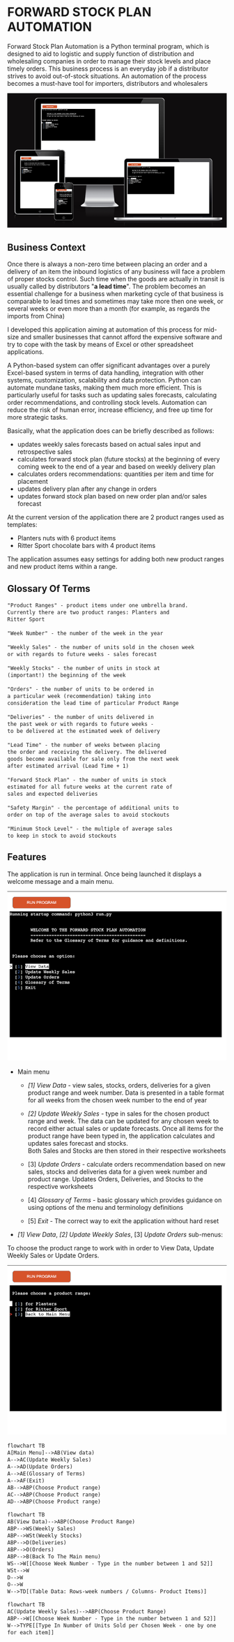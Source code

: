# FORWARD STOCK PLAN AUTOMATION

Forward Stock Plan Automation is a Python terminal program, which is designed to aid to logistic and supply function of distribution and wholesaling companies in order to manage their stock levels and place timely orders. This business process is an everyday job if a distributor strives to avoid out-of-stock situations. An automation of the process becomes a must-have tool for importers, distributors and wholesalers

![Mock screens of the application deployed via Heroku](documentation/mock-screens-heroku.png)

## Business Context
Once there is always a non-zero time between placing an order and a delivery of an item the inbound logistics of any business will face a problem of proper stocks control. Such time when the goods are actually in transit is usually called by distributors "__a lead time__". The problem becomes an essential challenge for a business when marketing cycle of that business is comparable to lead times and sometimes may take more then one week, or several weeks or even more than a month (for example, as regards the imports from China)

I developed this application aiming at automation of this process for mid-size and smaller businesses that cannot afford the expensive software and try to cope with the task by means of Excel or other spreadsheet applications.

A Python-based system can offer significant advantages over a purely Excel-based system in terms of data handling, integration with other systems, customization, scalability and data protection. Python can automate mundane tasks, making them much more efficient. This is particularly useful for tasks such as updating sales forecasts, calculating order recommendations, and controlling stock levels. Automation can reduce the risk of human error, increase efficiency, and free up time for more strategic tasks.

Basically, what the application does can be briefly described as follows:

- updates weekly sales forecasts based on actual sales input and retrospective sales
- calculates forward stock plan (future stocks) at the beginning of every coming week to the end of a year and based on weekly  delivery plan
- calculates orders recommendations: quantities per item and time for placement
- updates delivery plan after any change in orders 
- updates forward stock plan based on new order plan and/or sales forecast

At the current version of the application there are 2 product ranges used as templates: 
- Planters nuts with 6 product items
- Ritter Sport chocolate bars with 4 product items

The application assumes easy settings for adding both new product ranges and new product items within a range.

## Glossary Of Terms
    
    "Product Ranges" - product items under one umbrella brand.
    Currently there are two product ranges: Planters and
    Ritter Sport

    "Week Number" - the number of the week in the year
    
    "Weekly Sales" - the number of units sold in the chosen week
    or with regards to future weeks - sales forecast

    "Weekly Stocks" - the number of units in stock at 
    (important!) the beginning of the week

    "Orders" - the number of units to be ordered in 
    a particular week (recommendation) taking into
    consideration the lead time of particular Product Range

    "Deliveries" - the number of units delivered in 
    the past week or with regards to future weeks - 
    to be delivered at the estimated week of delivery

    "Lead Time" - the number of weeks between placing 
    the order and receiving the delivery. The delivered
    goods become available for sale only from the next week
    after estimated arrival (Lead Time + 1)

    "Forward Stock Plan" - the number of units in stock 
    estimated for all future weeks at the current rate of 
    sales and expected deliveries

    "Safety Margin" - the percentage of additional units to 
    order on top of the average sales to avoid stockouts

    "Minimum Stock Level" - the multiple of average sales
    to keep in stock to avoid stockouts

## Features
The application is run in terminal. Once being launched it displays a welcome message and a main menu.

![Main Menu](documentation/main-menu.png)

- Main menu
    - _[1] View Data_ - view sales, stocks, orders, deliveries
    for a given product range and week number. Data is 
    presented in a table format for all weeks from the
    chosen week number to the end of year

    - _[2] Update Weekly Sales_ - type in sales for the chosen
    product range and week. The data can be updated 
    for any chosen week to record either actual sales or 
    update forecasts. Once all items for the product range 
    have been typed in, the application calculates and updates 
    sales forecast and stocks.    
    Both Sales and Stocks are then stored in
    their respective worksheets

    - [3] _Update Orders_ - calculate orders recommendation 
    based on new sales, stocks and deliveries data for a 
    given week number and product range. Updates Orders, 
    Deliveries, and Stocks to the respective worksheets

    - [4] _Glossary of Terms_ - basic glossary which provides guidance 
    on using options of the menu and terminology definitions

    - [5] _Exit_ - The correct way to exit the application without hard reset

-  _[1] View Data_, _[2] Update Weekly Sales_, [3] _Update Orders_ sub-menus:

To choose the product range to work with in order to View Data, Update Weekly Sales or Update Orders.

![Sub-menus](documentation/sub-menu-products.png)

```mermaid
flowchart TB
A[Main Menu]-->AB(View data)
A-->AC(Update Weekly Sales)
A-->AD(Update Orders)
A-->AE(Glossary of Terms)
A-->AF(Exit)
AB-->ABP(Choose Product range)
AC-->ABP(Choose Product range)
AD-->ABP(Choose Product range)
```

```mermaid
flowchart TB
AB(View Data)-->ABP(Choose Product Range)
ABP-->WS(Weekly Sales)
ABP-->WSt(Weekly Stocks)
ABP-->D(Deliveries)
ABP-->O(Orders)
ABP-->B(Back To The Main menu)
WS-->W[[Choose Week Number - Type in the number between 1 and 52]]
WSt-->W
D-->W
O-->W
W-->TD[(Table Data: Rows-week numbers / Columns- Product Items)]
```
```mermaid
flowchart TB
AC(Update Weekly Sales)-->ABP(Choose Product Range)
ABP-->W[[Choose Week Number - Type in the number between 1 and 52]]
W-->TYPE[[Type In Number of Units Sold per Chosen Week - one by one for each item]]
```
  

